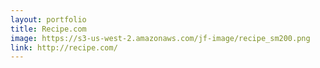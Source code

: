 ```yaml
---
layout: portfolio
title: Recipe.com
image: https://s3-us-west-2.amazonaws.com/jf-image/recipe_sm200.png
link: http://recipe.com/
---
```

